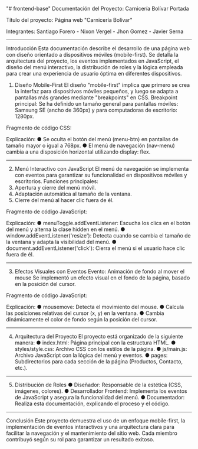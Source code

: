 "# frontend-base" 
Documentación del Proyecto: Carnicería Bolívar
Portada

Título del proyecto: Página web "Carnicería Bolívar"

Integrantes: Santiago Forero - Nixon Vergel - Jhon Gomez - Javier Serna


________________________________________
Introducción
Esta documentación describe el desarrollo de una página web con diseño orientado a dispositivos móviles (mobile-first). Se detalla la arquitectura del proyecto, los eventos implementados en JavaScript, el diseño del menú interactivo, la distribución de roles y la lógica empleada para crear una experiencia de usuario óptima en diferentes dispositivos.
1. Diseño Mobile-First
El diseño "mobile-first" implica que primero se crea la interfaz para dispositivos móviles pequeños, y luego se adapta a pantallas más grandes mediante "breakpoints" en CSS.
Breakpoint principal:
Se ha definido un tamaño general para pantallas móviles: Samsung SE (ancho de 360px) y para computadoras de escritorio: 1280px.

Fragmento de código CSS:


 

Explicación:
●	Se oculta el botón del menú (menu-btn) en pantallas de tamaño mayor o igual a 768px.
●	El menú de navegación (nav-menu) cambia a una disposición horizontal utilizando display: flex.
________________________________________

2. Menú Interactivo con JavaScript
El menú de navegación se implementa con eventos para garantizar su funcionalidad en dispositivos móviles y escritorios.
Funciones principales:
1.	Apertura y cierre del menú móvil.
2.	Adaptación automática al tamaño de la ventana.
3.	Cierre del menú al hacer clic fuera de él.

Fragmento de código JavaScript:



 
Explicación:
●	menuToggle.addEventListener: Escucha los clics en el botón del menú y alterna la clase hidden en el menú.
●	window.addEventListener('resize'): Detecta cuando se cambia el tamaño de la ventana y adapta la visibilidad del menú.
●	document.addEventListener('click'): Cierra el menú si el usuario hace clic fuera de él.
________________________________________
3. Efectos Visuales con Eventos
Evento: Animación de fondo al mover el mouse
Se implementó un efecto visual en el fondo de la página, basado en la posición del cursor.


Fragmento de código JavaScript:


 
Explicación:
●	mousemove: Detecta el movimiento del mouse.
●	Calcula las posiciones relativas del cursor (x, y) en la ventana.
●	Cambia dinámicamente el color de fondo según la posición del cursor.
________________________________________
4. Arquitectura del Proyecto
El proyecto está organizado de la siguiente manera:
●	index.html: Página principal con la estructura HTML.
●	styles/style.css: Archivo CSS con los estilos de la página.
●	js/main.js: Archivo JavaScript con la lógica del menú y eventos.
●	pages: Subdirectorios para cada sección de la página (Productos, Contacto, etc.).
________________________________________
5. Distribución de Roles
●	Diseñador: Responsable de la estética (CSS, imágenes, colores).
●	Desarrollador Frontend: Implementa los eventos de JavaScript y asegura la funcionalidad del menú.
●	Documentador: Realiza esta documentación, explicando el proceso y el código.
________________________________________
Conclusión
Este proyecto demuestra el uso de un enfoque mobile-first, la implementación de eventos interactivos y una arquitectura clara para facilitar la navegación y el mantenimiento del sitio web. Cada miembro contribuyó según su rol para garantizar un resultado exitoso.

